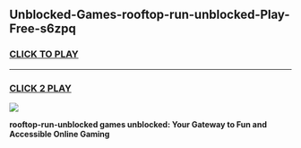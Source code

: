 
## Unblocked-Games-rooftop-run-unblocked-Play-Free-s6zpq
<h3>
<a href="https://premium76.site?title=rooftop-run-unblocked&ref=20M">CLICK TO PLAY</a></h3>
<hr>

<h3>
<a href="https://premium76.site?title=rooftop-run-unblocked&ref=20M">CLICK 2 PLAY</a>
  
</h3>

<a href="https://premium76.site?title=rooftop-run-unblocked&ref=19M"><img src="https://clearcache.store/games.png"></a>


**rooftop-run-unblocked games unblocked: Your Gateway to Fun and Accessible Online Gaming**
